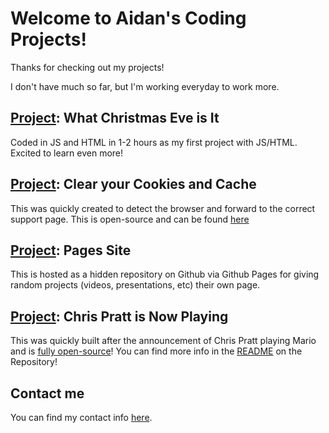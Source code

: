 <link rel="apple-touch-icon" sizes="180x180" href="/apple-touch-icon.png">
<link rel="icon" type="image/png" sizes="32x32" href="/favicon-32x32.png">
<link rel="icon" type="image/png" sizes="16x16" href="/favicon-16x16.png">
<link rel="manifest" href="/site.webmanifest">
<link rel="mask-icon" href="/safari-pinned-tab.svg" color="#5bbad5">
<meta name="msapplication-TileColor" content="#2b5797">
<meta name="theme-color" content="#ffffff">

# Welcome to Aidan's Coding Projects!

Thanks for checking out my projects!

I don't have much so far, but I'm working everyday to work more.

## [Project](https://whatchristmaseveisit.com): What Christmas Eve is It

Coded in JS and HTML in 1-2 hours as my first project with JS/HTML. Excited to learn even more!

## [Project](https://clearyourcookiesandcache.com): Clear your Cookies and Cache

This was quickly created to detect the browser and forward to the correct support page. This is open-source and can be found [here](https://github.com/aidancomi/clearyourcookiesandcache)

## [Project](https://comi.page/example): Pages Site

This is hosted as a hidden repository on Github via Github Pages for giving random projects (videos, presentations, etc) their own page.

## [Project](https://chrisprattisnowplaying.com): Chris Pratt is Now Playing

This was quickly built after the announcement of Chris Pratt playing Mario and is [fully open-source](https://github.com/aidancomi/chrisprattisnowplaying)! You can find more info in the [README](https://github.com/aidancomi/chrisprattisnowplaying#readme) on the Repository!


## Contact me

You can find my contact info [here](/contact).
